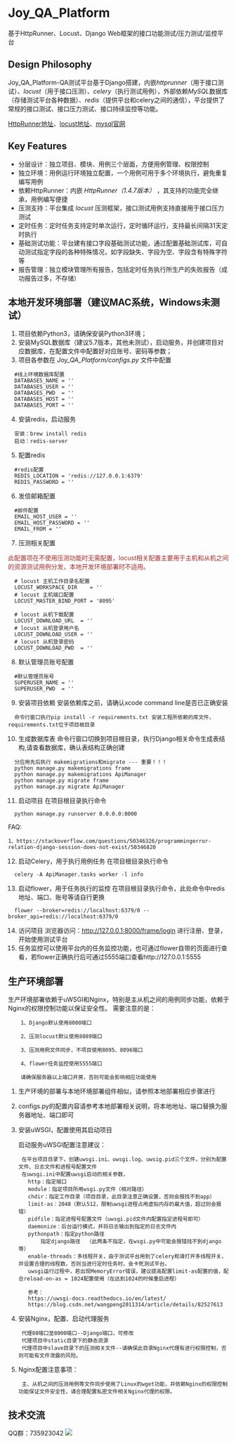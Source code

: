 # Joy_QA_Platform
基于HttpRunner、Locust、Django Web框架的接口功能测试/压力测试/监控平台

## Design Philosophy
Joy_QA_Platform-QA测试平台基于Django搭建，内嵌*httprunner*（用于接口测试）、*locust*（用于接口压测）、*celery*（执行测试用例），外部依赖*MySQL*数据库（存储测试平台各种数据）、*redis*（提供平台和celery之间的通信），平台提供了常规的接口测试、接口压力测试、接口持续监控等功能。

[HttpRunner地址](https://github.com/HttpRunner/HttpRunner)、[locust地址](https://github.com/locustio/locust)、[mysql官网](https://dev.mysql.com)

## Key Features
- 分层设计：独立项目、模块、用例三个层面，方便用例管理、权限控制
- 独立环境：用例运行环境独立配置，一个用例可用于多个环境执行，避免重复编写用例
- 依赖HttpRunner：内嵌 *HttpRunner（1.4.7版本）* ，其支持的功能完全继承，用例编写便捷
- 压测支持：平台集成 *locust* 压测框架，接口测试用例支持直接用于接口压力测试
- 定时任务：定时任务支持定时单次运行，定时循环运行，支持最长间隔31天定时执行
- 基础测试功能：平台建有接口字段基础测试功能，通过配置基础测试库，可自动测试指定字段的各种特殊情况，如字段缺失、字段为空、字段含有特殊字符等
- 报告管理：独立模块管理所有报告，包括定时任务执行所生产的失败报告（成功报告过多，不存储）

## 本地开发环境部署（建议MAC系统，Windows未测试）
1. 项目依赖Python3，请确保安装Python3环境；
2. 安装MySQL数据库（建议5.7版本，其他未测试），启动服务，并创建项目对应数据库，在配置文件中配置好对应账号、密码等参数；
3. 项目各参数在 *Joy_QA_Platform/configs.py* 文件中配置
```
  #线上环境数据库配置
  DATABASES_NAME = ''
  DATABASES_USER = ''
  DATABASES_PWD  = ''
  DATABASES_HOST = ''
  DATABASES_PORT = ''
```
4. 安装redis，启动服务
```
  安装：brew install redis
  启动：redis-server
```
5. 配置redis
```
  #redis配置
  REDIS_LOCATION = 'redis://127.0.0.1:6379'
  REDIS_PASSWORD = ''
```
6. 发信邮箱配置
```
  #邮件配置
  EMAIL_HOST_USER = ''
  EMAIL_HOST_PASSWORD = ''
  EMAIL_FROM = ''
```
7. 压测相关配置

  <font color=#A52A2A>此配置项在不使用压测功能时无需配置，locust相关配置主要用于主机和从机之间的资源测试用例分发，本地开发环境部署时不适用。</font>
```
  # locust 主机工作目录名配置
  LOCUST_WORKSPACE_DIR    = ''
  # locust 主机端口配置
  LOCUST_MASTER_BIND_PORT = '8095'

  # locust 从机下载配置
  LOCUST_DOWNLOAD_URL  = ''
  # locust 从机登录用户名
  LOCUST_DOWNLOAD_USER = ''
  # locust 从机登录密码
  LOCUST_DOWNLOAD_PWD  = ''
```
8. 默认管理员账号配置
```
  #默认管理员账号
  SUPERUSER_NAME = ''
  SUPERUSER_PWD  = ''
```
9. 安装项目依赖
  安装依赖库之前，请确认xcode command line是否已正确安装
```
  命令行窗口执行pip install -r requirements.txt 安装工程所依赖的库文件，requirements.txt位于项目根目录
```
10. 生成数据库表
  命令行窗口切换到项目根目录，执行Django相关命令生成表结构,请查看数据库，确认表结构正确创建
```
  分应用先后执行 makemigrations和migrate --- 重要！！！
  python manage.py makemigrations frame
  python manage.py makemigrations ApiManager
  python manage.py migrate frame
  python manage.py migrate ApiManager
```
11. 启动项目 在项目根目录执行命令
```
  python manage.py runserver 0.0.0.0:8000
```
  FAQ:
    
    1、https://stackoverflow.com/questions/50346326/programmingerror-relation-django-session-does-not-exist/50346820
    
12. 启动Celery，用于执行用例任务
  在项目根目录执行命令
```
  celery -A ApiManager.tasks worker -l info
```
13. 启动flower，用于任务执行的监控
  在项目根目录执行命令，此处命令中redis地址、端口、账号等请自行更换
```
  flower --broker=redis://localhost:6379/0 --broker_api=redis://localhost:6379/0
```
14. 访问项目
  浏览器访问：http://127.0.0.1:8000/frame/login 进行注册、登录，开始使用测试平台
15. 任务监控可以使用平台内的任务监控功能，也可通过flower自带的页面进行查看，若flower正确执行后可通过5555端口查看http://127.0.0.1:5555
## 生产环境部署
  生产环境部署依赖于uWSGI和Nginx，特别是主从机之间的用例同步功能，依赖于Nginx的权限控制功能以保证安全性。
  需要注意的是：
  
        1、Django默认使用8000端口

        2、压测locust默认使用8089端口

        3、压测用例文件同步，不项目使用8095、8096端口

        4、flower任务监控使用5555端口

        请确保服务器以上端口开房，否则可能会影响相应功能使用
1. 生产环境的部署与本地环境部署组件相似，请参照本地部署相应步骤进行
2. configs.py的配置内容请参考本地部署相关说明，将本地地址、端口替换为服务器地址、端口即可
3. 安装uWSGI，配置使用其启动项目
    
    启动服务uWSGI配置注意建议：

        在平台项目目录下，创建uwsgi.ini、uwsgi.log、uwsig.pid三个文件，分别为配置文件、日志文件和进程号配置文件
        在uwsgi.ini中配置uwsgi启动的相关参数，
          http：指定端口
          module：指定项目所用wsgi.py文件（相对路径）
          chdir：指定工作目录（项目目录，此目录注意正确设置，否则会报找不到app）
          limit-as：2048（默认512，限制uwsgi进程占用虚拟内存的最大值，超过则会报错）
          pidfile：指定进程号配置文件（uwsgi.pid文件内配置指定进程号即可）
          daemonize：后台运行模式，并将日志输出到指定的日志文件内
          pythonpath：指定python路径
              指定django路径  （此两条不指定，在wsgi.py中可能会报错找不到django等）
          enable-threads：多线程开关，由于测试平台用到了celery和请打开多线程开关，并设置合理的线程数，否则当进行定时任务时，会卡死测试平台。
          uwsgi运行过程中，若出现MemoryError错误，建议提高配置limit-as配置的值，配合reload-on-as = 1024配置使用（在达到1024的时候重启进程）
          
          参考：
          https://uwsgi-docs.readthedocs.io/en/latest/
          https://blog.csdn.net/wangpeng2011314/article/details/82527613
4. 安装Nginx，配置、启动代理服务

        代理80端口至8000端口--Django端口，可修改
        代理项目中static目录下的静态资源
        代理项目中slave目录下的压测相关文件--请确保此目录Nginx代理有进行权限控制，否则可能有文件泄露的风险。
        
5. Nginx配置注意事项：

        主、从机之间的压测用例等文件同步使用了Linux的wget功能，并依赖Nginx的权限控制功能保证文件安全性，请合理配置私密文件相关Nginx代理的权限。
        
## 技术交流
  QQ群：735923042
  ![](http://jgsdk.oss-cn-shanghai.aliyuncs.com/QA平台群二维码.png)
